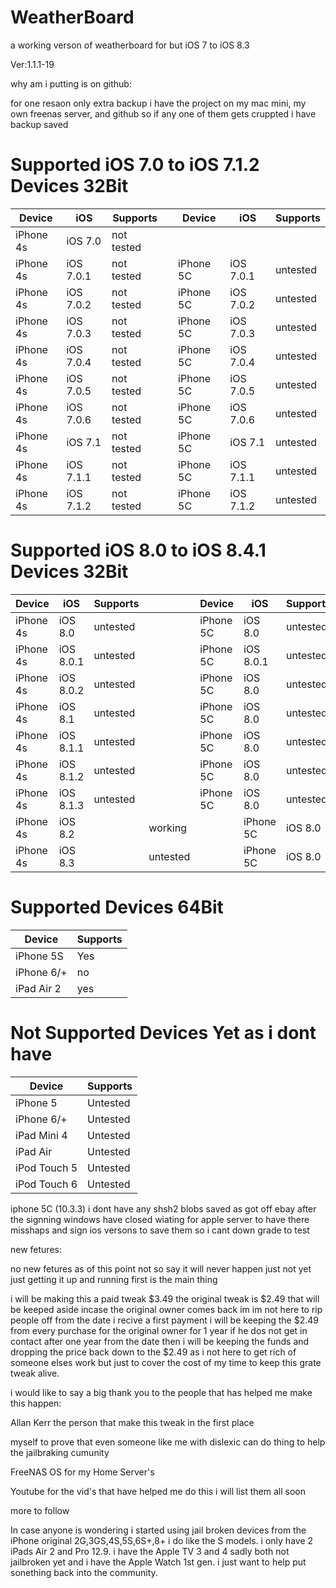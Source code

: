 # WeatherBoard

a working verson of weatherboard for but iOS 7 to iOS 8.3 

Ver:1.1.1-19

why am i putting is on github: 

for one resaon only extra backup i have the project on my mac mini, my own freenas server, and github so if any one of them gets cruppted i have backup saved


# Supported iOS 7.0 to iOS 7.1.2 Devices 32Bit
| Device | iOS | Supports |   | Device | iOS | Supports |
|---------|----------|----------|---------|----------|----------|----------|
| iPhone 4s | iOS 7.0 | not tested |
| iPhone 4s | iOS 7.0.1 | not tested || iPhone 5C | iOS 7.0.1 | untested |
| iPhone 4s | iOS 7.0.2 | not tested || iPhone 5C | iOS 7.0.2 | untested |
| iPhone 4s | iOS 7.0.3 | not tested || iPhone 5C | iOS 7.0.3 | untested |
| iPhone 4s | iOS 7.0.4 | not tested || iPhone 5C | iOS 7.0.4 | untested |
| iPhone 4s | iOS 7.0.5 | not tested || iPhone 5C | iOS 7.0.5 | untested |
| iPhone 4s | iOS 7.0.6 | not tested || iPhone 5C | iOS 7.0.6 | untested |
| iPhone 4s | iOS 7.1 | not tested || iPhone 5C | iOS 7.1 | untested |
| iPhone 4s | iOS 7.1.1 | not tested || iPhone 5C | iOS 7.1.1 | untested |
| iPhone 4s | iOS 7.1.2 | not tested || iPhone 5C | iOS 7.1.2 | untested |


# Supported iOS 8.0 to iOS 8.4.1 Devices 32Bit
| Device | iOS | Supports |   | Device | iOS | Supports |
|---------|----------|----------|---------|----------|----------|----------|
| iPhone 4s | iOS 8.0 | untested || iPhone 5C | iOS 8.0 | untested |
| iPhone 4s | iOS 8.0.1 | untested || iPhone 5C | iOS 8.0.1 | untested |
| iPhone 4s | iOS 8.0.2 | untested || iPhone 5C | iOS 8.0 | untested |
| iPhone 4s | iOS 8.1 | untested || iPhone 5C | iOS 8.0 | untested |
| iPhone 4s | iOS 8.1.1 | untested || iPhone 5C | iOS 8.0 | untested |
| iPhone 4s | iOS 8.1.2 | untested|| iPhone 5C | iOS 8.0 | untested |
| iPhone 4s | iOS 8.1.3 | untested || iPhone 5C | iOS 8.0 | untested |
| iPhone 4s | iOS 8.2 || working || iPhone 5C | iOS 8.0 | untested |
| iPhone 4s | iOS 8.3 || untested || iPhone 5C | iOS 8.0 | untested |

# Supported Devices 64Bit
| Device | Supports |
|---------|----------|
| iPhone 5S | Yes |
| iPhone 6/+ | no |
| iPad Air 2 | yes |


# Not Supported Devices Yet as i dont have
| Device | Supports |
|---------|----------|
| iPhone 5 | Untested  |
| iPhone 6/+ | Untested  |
| iPad Mini 4 | Untested  |
| iPad Air | Untested  |
| iPod Touch 5 | Untested |
| iPod Touch 6 | Untested |


iphone 5C (10.3.3) i dont have any shsh2 blobs saved as got off ebay after the signning windows have closed  wiating for apple server to have there misshaps and sign ios versons to save them so i cant down grade to test


new fetures: 

no new fetures as of this point not so say it will never happen just not yet just getting it up and running first is the main thing

i will be making this a paid tweak $3.49 the original tweak is $2.49 that will be keeped aside incase the original owner comes back im im not here to rip people off from the date i recive a first payment i will be keeping the $2.49 from every purchase for the original owner for 1 year if he dos not get in contact after one year from the date then i will be keeping the funds and dropping the price back down to the $2.49 as i not here to get rich of someone elses work but just to cover the cost of my time to keep this grate tweak alive.

i would like to say a big thank you to the people that has helped me make this happen:

Allan Kerr the person that make this tweak in the first place

myself to prove that even someone like me with dislexic can do thing to help the jailbraking cumunity 

FreeNAS OS for my Home Server's

Youtube for the vid's that have helped me do this i will list them all soon

more to follow

In case anyone is wondering i started using jail broken devices from the iPhone original 2G,3GS,4S,5S,6S+,8+ i do like the S models. i only have 2 iPads Air 2 and Pro 12.9. i have the Apple TV 3 and 4 sadly both not jailbroken yet and i have the Apple Watch 1st gen. i just want to help put sonething back into the community. 

